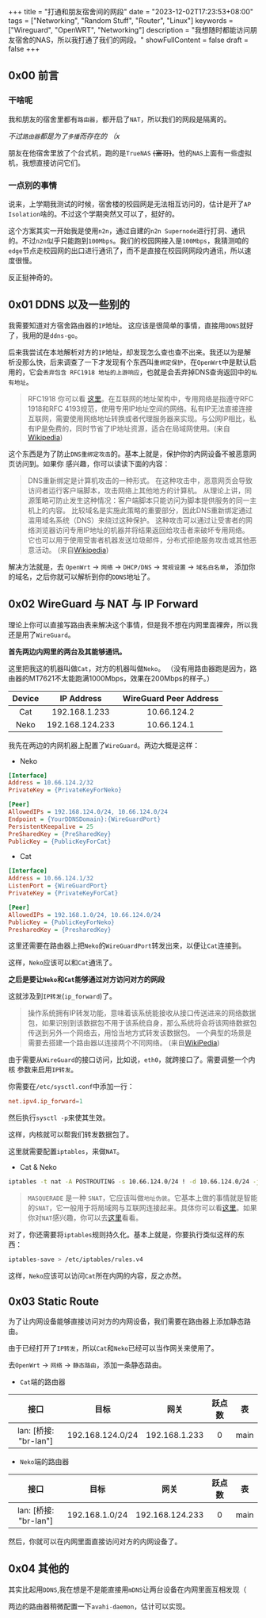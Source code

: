+++
title = "打通和朋友宿舍间的网段"
date = "2023-12-02T17:23:53+08:00"
tags = ["Networking", "Random Stuff", "Router", "Linux"]
keywords = ["Wireguard", "OpenWRT", "Networking"]
description = "我想随时都能访问朋友宿舍的NAS，所以我打通了我们的网段。"
showFullContent = false
draft = false
+++

## 0x00 前言

### 干啥呢

我和朋友的宿舍里都有`路由器`，都开启了`NAT`，所以我们的网段是隔离的。

*不过`路由器`都是为了`多播`而存在的 （x*

朋友在他宿舍里放了个台式机，跑的是`TrueNAS` ~~(富哥)~~。他的`NAS`上面有一些虚拟机，我想直接访问它们。

### 一点别的事情

说来，上学期我测试的时候，宿舍楼的校园网是无法相互访问的，估计是开了`AP Isolation`啥的。不过这个学期突然又可以了，挺好的。

这个方案其实一开始我是使用`n2n`，通过自建的`n2n Supernode`进行打洞、通讯的。不过`n2n`似乎只能跑到`100Mbps`。我们的校园网接入是`100Mbps`，我猜测咱的`edge`节点走校园网的出口进行通讯了，而不是直接在校园网网段内通讯，所以速度很慢。

反正挺神奇的。

## 0x01 DDNS 以及一些别的

我需要知道对方宿舍路由器的`IP`地址。
这应该是很简单的事情，直接用`DDNS`就好了，我用的是`ddns-go`。

后来我尝试在本地解析对方的`IP`地址，却发现怎么查也查不出来。我还以为是解析没那么快，后来调查了一下才发现有个东西叫`重绑定保护`，在`OpenWrt`中是默认启用的，它会`丢弃包含 RFC1918 地址的上游响应`，也就是会丢弃掉DNS查询返回中的`私有地址`。

> RFC1918 你可以看 [这里](https://datatracker.ietf.org/doc/html/rfc1918)。在互联网的地址架构中，专用网络是指遵守RFC 1918和RFC 4193规范，使用专用IP地址空间的网络。私有IP无法直接连接互联网，需要使用网络地址转换或者代理服务器来实现。与公网IP相比，私有IP是免费的，同时节省了IP地址资源，适合在局域网使用。(来自[Wikipedia](https://zh.wikipedia.org/zh-cn/%E4%B8%93%E7%94%A8%E7%BD%91%E7%BB%9C))

这个东西是为了防止`DNS重绑定攻击`的。基本上就是，保护你的内网设备不被恶意网页访问到。如果你
感兴趣，你可以读读下面的内容：

> DNS重新绑定是计算机攻击的一种形式。 在这种攻击中，恶意网页会导致访问者运行客户端脚本，攻击网络上其他地方的计算机。 从理论上讲，同源策略可防止发生这种情况：客户端脚本只能访问为脚本提供服务的同一主机上的内容。 比较域名是实施此策略的重要部分，因此DNS重新绑定通过滥用域名系统（DNS）来绕过这种保护。
这种攻击可以通过让受害者的网络浏览器访问专用IP地址的机器并将结果返回给攻击者来破坏专用网络。 它也可以用于使用受害者机器发送垃圾邮件，分布式拒绝服务攻击或其他恶意活动。
(来自[Wikipedia](https://zh.wikipedia.org/wiki/DNS%E9%87%8D%E6%96%B0%E7%BB%91%E5%AE%9A%E6%94%BB%E5%87%BB))

解决方法就是，去 `OpenWrt` -> `网络` -> `DHCP/DNS` -> `常规设置` ->  `域名白名单`， 添加你的域名，之后你就可以解析到你的`DDNS`地址了。

## 0x02 WireGuard 与 NAT 与 IP Forward

理论上你可以直接写路由表来解决这个事情，但是我不想在内网里面裸奔，所以我还是用了`WireGuard`。

__首先两边内网里的两台及其能够通讯。__

这里把我这的机器叫做`Cat`，对方的机器叫做`Neko`。
（没有用路由器跑是因为，路由器的MT7621不太能跑满1000Mbps，效果在200Mbps的样子。）

|Device|IP Address|WireGuard Peer Address|
|:---:|:---:|:---:|
|Cat|192.168.1.233|10.66.124.2|
|Neko|192.168.124.233|10.66.124.1|

我先在两边的内网机器上配置了`WireGuard`。两边大概是这样：

- Neko

```ini
[Interface]
Address = 10.66.124.2/32
PrivateKey = {PrivateKeyForNeko}

[Peer]
AllowedIPs = 192.168.124.0/24, 10.66.124.0/24
Endpoint = {YourDDNSDomain}:{WireGuardPort}
PersistentKeepalive = 25
PreSharedKey = {PreSharedKey}
PublicKey = {PublicKeyForCat}
```

- Cat

```ini
[Interface]
Address = 10.66.124.1/32
ListenPort = {WireGuardPort}
PrivateKey = {PrivateKeyForCat}

[Peer]
AllowedIPs = 192.168.1.0/24, 10.66.124.0/24
PublicKey = {PublicKeyForNeko}
PresharedKey = {PresharedKey}
```

这里还需要在路由器上把`Neko`的`WireGuardPort`转发出来，以便让`Cat`连接到。

这样，`Neko`应该可以和`Cat`通讯了。

__之后是要让`Neko`和`Cat`能够通过对方访问对方的网段__

这就涉及到`IP转发`(`ip_forward`)了。

> 操作系统拥有IP转发功能，意味着该系统能接收从接口传送进来的网络数据包，如果识别到该数据包不用于该系统自身，那么系统将会将该网络数据包传送到另外一个网络去，用恰当地方式转发该数据包。 一个典型的场景是需要去搭建一个路由器以连接两个不同网络。
(来自[WikiPedia](https://zh.wikipedia.org/zh-cn/IP%E8%BD%AC%E5%8F%91))

由于需要从`WireGuard`的接口访问，比如说，`eth0`，就跨接口了。需要调整一个内核
参数来启用`IP转发`。

你需要在`/etc/sysctl.conf`中添加一行：

```conf
net.ipv4.ip_forward=1
```

然后执行`sysctl -p`来使其生效。

这样，内核就可以帮我们转发数据包了。

这里就需要配置`iptables`，来做`NAT`。

- Cat & Neko

```bash
iptables -t nat -A POSTROUTING -s 10.66.124.0/24 ! -d 10.66.124.0/24 -j MASQUERADE
```

> `MASQUERADE` 是一种 `SNAT`，它应该叫做`地址伪装`。它基本上做的事情就是智能的`SNAT`，它一般用于将局域网与互联网连接起来。具体你可以看[这里](http://www.vorkon.de/VorKon-12.1-Leseprobe/drittanbieter/Dokumentation/openSUSE_11.4/manual/cha.security.firewall.html)。如果你对`NAT`感兴趣，你可以去[这里](https://zh.wikipedia.org/wiki/%E7%BD%91%E7%BB%9C%E5%9C%B0%E5%9D%80%E8%BD%AC%E6%8D%A2)看看。

对了，你还需要将`iptables`规则持久化。基本上就是，你要执行类似这样的东西：

```bash
iptables-save > /etc/iptables/rules.v4
```

这样，`Neko`应该可以访问`Cat`所在内网的内容，反之亦然。

## 0x03 Static Route

为了让内网设备能够直接访问对方的内网设备，我们需要在路由器上添加静态路由。

由于已经打开了`IP转发`，所以`Cat`和`Neko`已经可以当作网关来使用了。

去`OpenWrt` -> `网络` -> `静态路由`，添加一条静态路由。

- `Cat`端的路由器

|接口|目标|网关|跃点数|表|
|:---:|:---:|:---:|:---:|:---:|
|lan: [桥接: "br-lan"]|192.168.124.0/24|192.168.1.233|0|main|

- `Neko`端的路由器

|接口|目标|网关|跃点数|表|
|:---:|:---:|:---:|:---:|:---:|
|lan: [桥接: "br-lan"]|192.168.1.0/24|192.168.124.233|0|main|

然后，你就可以在内网里面直接访问对方的内网设备了。

## 0x04 其他的

其实比起用`DDNS`,我在想是不是能直接用`mDNS`让两台设备在内网里面互相发现（

两边的路由器稍微配置一下`avahi-daemon`，估计可以实现。
